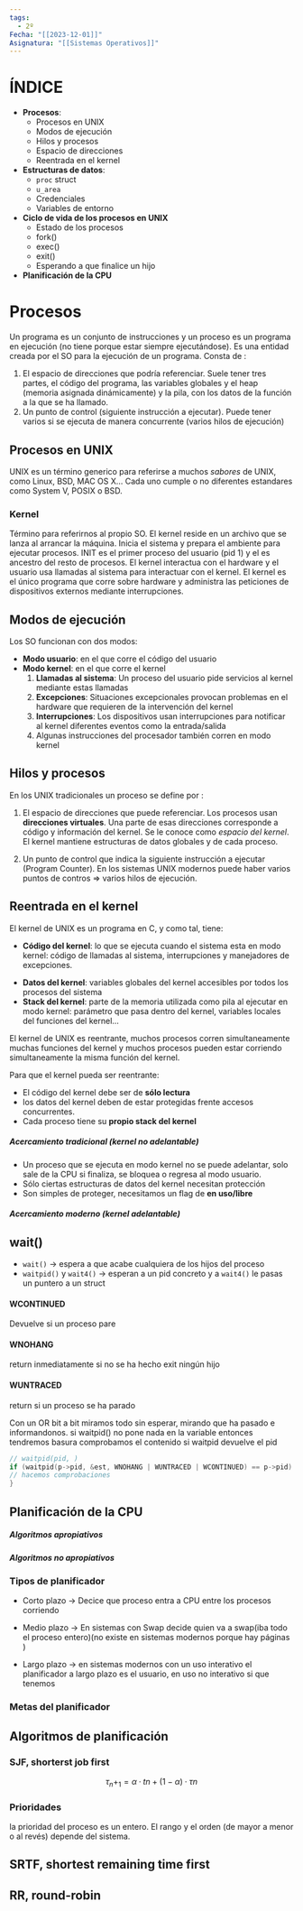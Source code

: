 ```yaml
---
tags:
  - 2º
Fecha: "[[2023-12-01]]"
Asignatura: "[[Sistemas Operativos]]"
---
```

# ÍNDICE

- **Procesos**:
	- Procesos en UNIX 
	- Modos de ejecución
	- Hilos y procesos
	- Espacio de direcciones
	- Reentrada en el kernel
-  **Estructuras de datos**:
	- `proc` struct
	- `u_area`
	- Credenciales
	- Variables de entorno
- **Ciclo de vida de los procesos en UNIX**
	- Estado de los procesos
	- fork()
	- exec()
	- exit()
	- Esperando a que finalice un hijo
- **Planificación de la CPU**



# Procesos

Un programa es un conjunto de instrucciones y un proceso es un programa en ejecución (no tiene porque estar siempre ejecutándose). Es una entidad creada por el SO para la ejecución de un programa. Consta de :
1. El espacio de direcciones que podría referenciar. Suele tener tres partes, el código del programa, las variables globales y el heap (memoria asignada dinámicamente) y la pila, con los datos de la función a la que se ha llamado.
2. Un punto de control (siguiente instrucción a ejecutar). Puede tener varios si se ejecuta de manera concurrente (varios hilos de ejecución)

## Procesos en UNIX
UNIX es un término generico para referirse a muchos _sabores_ de UNIX, como Linux, BSD, MAC OS X...
Cada uno cumple o no diferentes estandares como System V, POSIX o BSD.

### Kernel
Término para referirnos al propio SO. El kernel reside en un archivo que se lanza al arrancar la máquina. Inicia el sistema y prepara el ambiente para ejecutar procesos. INIT es el primer proceso del usuario (pid 1) y el es ancestro del resto de procesos.
El kernel interactua con el hardware y el usuario usa llamadas al sistema para interactuar con el kernel. El kernel es el único programa que corre sobre hardware y administra las peticiones de dispositivos externos mediante interrupciones.

## Modos de ejecución

Los SO funcionan con dos modos:
- **Modo usuario**: en el que corre el código del usuario
- **Modo kernel**: en el que corre el kernel
	1. **Llamadas al sistema**: Un proceso del usuario pide servicios al kernel mediante estas llamadas
	2. **Excepciones**: Situaciones excepcionales provocan problemas en el hardware que requieren de la intervención del kernel
	3. **Interrupciones**: Los dispositivos usan interrupciones para notificar al kernel diferentes eventos como la entrada/salida
	4. Algunas instrucciones del procesador también corren en modo kernel

## Hilos y procesos

En los UNIX tradicionales un proceso se define por :
1. El espacio de direcciones que puede referenciar. Los procesos usan **direcciones virtuales**. Una parte de esas direcciones corresponde a código y información del kernel. Se le conoce como _espacio del kernel_. El kernel mantiene estructuras de datos globales y de cada proceso.
 
2. Un punto de control que indica la siguiente instrucción a ejecutar (Program Counter). En los sistemas UNIX modernos puede haber varios puntos de contros => varios hilos de ejecución.

## Reentrada en el kernel

El kernel de UNIX es un programa en C, y como tal, tiene:
- **Código del kernel**: lo que se ejecuta cuando el sistema esta en modo kernel: código de llamadas al sistema, interrupciones y manejadores de excepciones. 
* **Datos del kernel**: variables globales del kernel accesibles por todos los procesos del sistema
* **Stack del kernel**: parte de la memoria utilizada como pila al ejecutar en modo kernel: parámetro que pasa dentro del kernel, variables locales del funciones del kernel...

El kernel de UNIX es reentrante, muchos procesos corren simultaneamente muchas funciones del kernel y muchos procesos pueden estar corriendo simultaneamente la misma función del kernel.

Para que el kernel pueda ser reentrante:
* El código del kernel debe ser de **sólo lectura**
* los datos del kernel deben de estar protegidas frente accesos concurrentes.
* Cada proceso tiene su **propio stack del kernel**

##### Acercamiento tradicional (kernel no adelantable)
* Un proceso que se ejecuta en modo kernel no se puede adelantar, solo sale de la CPU si finaliza, se bloquea o regresa al modo usuario. 
* Sólo ciertas estructuras de datos del kernel necesitan protección
* Son simples de proteger, necesitamos un flag de **en uso/libre**

##### Acercamiento moderno (kernel adelantable)




## wait()

* `wait()` -> espera a que acabe cualquiera de los hijos del proceso
* `waitpid()` y `wait4()` -> esperan a un pid concreto y a `wait4()` le pasas un puntero a un struct 

#### WCONTINUED
Devuelve si un proceso pare

#### WNOHANG
return inmediatamente si no se ha hecho exit ningún hijo

#### WUNTRACED
return si un proceso se ha parado

Con un OR bit a bit miramos todo sin esperar, mirando que ha pasado e informandonos.
si waitpid() no pone nada en la variable entonces tendremos basura
comprobamos el contenido si waitpid devuelve el pid
```c
// waitpid(pid, )
if (waitpid(p->pid, &est, WNOHANG | WUNTRACED | WCONTINUED) == p->pid) {
// hacemos comprobaciones
}
```


## Planificación de la CPU

##### Algoritmos apropiativos

##### Algoritmos no apropiativos

### Tipos de planificador

* Corto plazo -> Decice que proceso entra a CPU entre los procesos corriendo

* Medio plazo -> En sistemas con Swap decide quien va a swap(iba todo el proceso entero)(no existe en sistemas modernos porque hay páginas ) 

* Largo plazo ->  en sistemas modernos con un uso interativo el planificador a largo plazo es el usuario, en uso no interativo si que tenemos 


### Metas del planificador

## Algoritmos de planificación
### SJF, shorterst job first
$$
τ_n+_1 = α · tn + (1 − α) · τn
$$
### Prioridades
la prioridad del proceso es un entero. El rango y el orden (de mayor a menor o al revés) depende del sistema.


## SRTF, shortest remaining time first

## RR, round-robin



